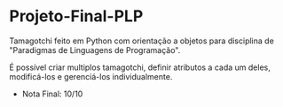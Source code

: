# Projeto-Final-PLP
Tamagotchi feito em Python com orientação a objetos para  disciplina de "Paradigmas de Linguagens de Programação".

É possível criar multiplos tamagotchi, definir atributos a cada um deles, modificá-los e gerenciá-los individualmente.

- Nota Final: 10/10

